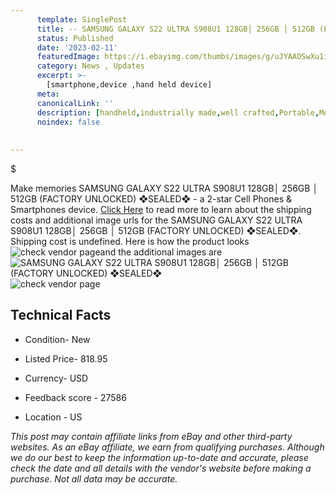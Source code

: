 ```yaml
---
      template: SinglePost
      title: -- SAMSUNG GALAXY S22 ULTRA S908U1 128GB│ 256GB │ 512GB (FACTORY UNLOCKED) ❖SEALED❖
      status: Published
      date: '2023-02-11'
      featuredImage: https://i.ebayimg.com/thumbs/images/g/uJYAAOSwXu1ifYPm/s-l225.jpg
      category: News , Updates
      excerpt: >-
        [smartphone,device ,hand held device]
      meta:
      canonicalLink: ''
      description: [handheld,industrially made,well crafted,Portable,Mobile,Compact,Convenient,Lightweight,Maneuverable,Man-portable,Miniature,Carriable,Hand-held,Light,Holdable,Transportable,Mobile device,Pocket-sized,On-the-go,Wireless,Cordless,Compact size,Convenient size, smartphone,device ,hand held device]
      noindex: false
      
        
---
```

$

Make memories SAMSUNG GALAXY S22 ULTRA S908U1 128GB│ 256GB │ 512GB (FACTORY UNLOCKED) ❖SEALED❖ - a 2-star Cell Phones & Smartphones device. [Click Here](https://www.ebay.com/itm/325187258206?hash=item4bb6abc75e%3Ag%3AuJYAAOSwXu1ifYPm&mkevt=1&mkcid=1&mkrid=711-53200-19255-0&campid=%253CePNCampaignId%253E&customid=%253CreferenceId%253E&toolid=10049) to read more to learn about the shipping costs and additional image urls for the SAMSUNG GALAXY S22 ULTRA S908U1 128GB│ 256GB │ 512GB (FACTORY UNLOCKED) ❖SEALED❖. Shipping cost is undefined. Here is how the product looks ![check vendor page](https://i.ebayimg.com/thumbs/images/g/uJYAAOSwXu1ifYPm/s-l225.jpg)and the additional images are![SAMSUNG GALAXY S22 ULTRA S908U1 128GB│ 256GB │ 512GB (FACTORY UNLOCKED) ❖SEALED❖](https://i.ebayimg.com/images/g/uJYAAOSwXu1ifYPm/s-l1600.jpg)![check vendor page](https://origin-galleryplus.ebayimg.com/ws/web/325187258206_2_0_1/225x225.jpg,https://origin-galleryplus.ebayimg.com/ws/web/325187258206_3_0_1/225x225.jpg,https://origin-galleryplus.ebayimg.com/ws/web/325187258206_4_0_1/225x225.jpg,https://origin-galleryplus.ebayimg.com/ws/web/325187258206_5_0_1/225x225.jpg)



 ## Technical Facts 



     
      

 - Condition- New 


      

 - Listed Price- 818.95 


      

 - Currency- USD 


      

 - Feedback score - 27586 


      

 - Location - US 


      
      

 *_This post may contain affiliate links from eBay and other third-party websites. As an eBay affiliate, we earn from qualifying purchases. Although we do our best to keep the information up-to-date and accurate, please check the date and all details with the vendor's website before making a purchase. Not all data may be accurate._*






